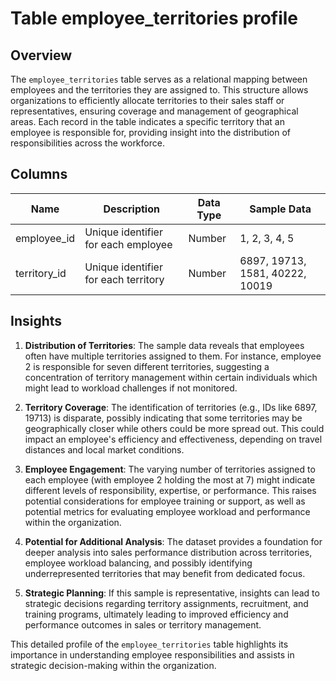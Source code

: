 # Table employee_territories profile

## Overview
The `employee_territories` table serves as a relational mapping between employees and the territories they are assigned to. This structure allows organizations to efficiently allocate territories to their sales staff or representatives, ensuring coverage and management of geographical areas. Each record in the table indicates a specific territory that an employee is responsible for, providing insight into the distribution of responsibilities across the workforce.

## Columns

| Name           | Description                                   | Data Type | Sample Data       |
|----------------|-----------------------------------------------|-----------|--------------------|
| employee_id    | Unique identifier for each employee          | Number    | 1, 2, 3, 4, 5      |
| territory_id   | Unique identifier for each territory         | Number    | 6897, 19713, 1581, 40222, 10019 |

## Insights
1. **Distribution of Territories**: The sample data reveals that employees often have multiple territories assigned to them. For instance, employee 2 is responsible for seven different territories, suggesting a concentration of territory management within certain individuals which might lead to workload challenges if not monitored.

2. **Territory Coverage**: The identification of territories (e.g., IDs like 6897, 19713) is disparate, possibly indicating that some territories may be geographically closer while others could be more spread out. This could impact an employee's efficiency and effectiveness, depending on travel distances and local market conditions.

3. **Employee Engagement**: The varying number of territories assigned to each employee (with employee 2 holding the most at 7) might indicate different levels of responsibility, expertise, or performance. This raises potential considerations for employee training or support, as well as potential metrics for evaluating employee workload and performance within the organization.

4. **Potential for Additional Analysis**: The dataset provides a foundation for deeper analysis into sales performance distribution across territories, employee workload balancing, and possibly identifying underrepresented territories that may benefit from dedicated focus.

5. **Strategic Planning**: If this sample is representative, insights can lead to strategic decisions regarding territory assignments, recruitment, and training programs, ultimately leading to improved efficiency and performance outcomes in sales or territory management. 

This detailed profile of the `employee_territories` table highlights its importance in understanding employee responsibilities and assists in strategic decision-making within the organization.